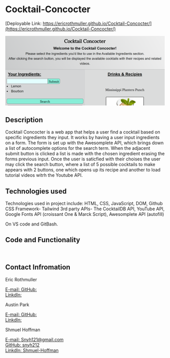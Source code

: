 # Cocktail-Concocter

[Deployable Link: https://ericrothmuller.github.io/Cocktail-Concocter/](https://ericrothmuller.github.io/Cocktail-Concocter/)

<img src="assets\Screenshot 2022-07-10 214008.png">

## Description

Cocktail Concocter is a web app that helps a user find a cocktail based on specific ingredients they input. It works by having a user input ingredients on a form. The form is set up with the Awesomplete API, which brings down a list of autocomplete options for the search term. When the adjacent submit button is clicked a list is made with the chosen ingredient erasing the forms previous input. Once the user is saticfied with their choises the user may click the search button, where a list of 5 possible cocktails to make appears with 2 buttons, one which opens up its recipe and another to load tutorial videos witrh the Youtube API.


## Technologies used

Technologies used in project include: 
HTML, CSS, JavaScript, DOM, Github
CSS Framework- Tailwind
3rd party APIs- The CocktailDB API, YouTube API, Google Fonts API (croissant One & Marck Script), Awesomplete API (autofill)

On VS code and GitBash.


<!-- ## Tailwind
## The CocktailDB API
## YouTube API
## Awesomplete AP
 -->


## Code and Functionality


```
```


```
```


## Contact Infromation


Eric Rothmuller

[E-mail: ](mailto:)
[GitHub: ]()  
[LinkdIn: ]()


Austin Park

[E-mail: ](mailto:)
[GitHub: ]()  
[LinkdIn: ]()


Shmuel Hoffman

 [E-mail: Snyh121@gmail.com](mailto:snyh121@gmail.com)  
[GitHub: snyh212](https://r.search.yahoo.com/_ylt=AwrJ6yegl7JipfcAzB5XNyoA;_ylu=Y29sbwNiZjEEcG9zAzEEdnRpZAMEc2VjA3Ny/RV=2/RE=1655900193/RO=10/RU=https%3a%2f%2fgithub.com%2fsnyh212/RK=2/RS=jAFa0VbZnIusPrwj.ZmIx9gZ3AA-)  
[LinkdIn: Shmuel-Hoffman](https://www.linkedin.com/in/shmuel-hoffman-254b0223b?lipi=urn%3Ali%3Apage%3Ad_flagship3_profile_view_base_contact_details%3BS2rg0PtBTLeG2szT2ZbGmg%3D%3D)